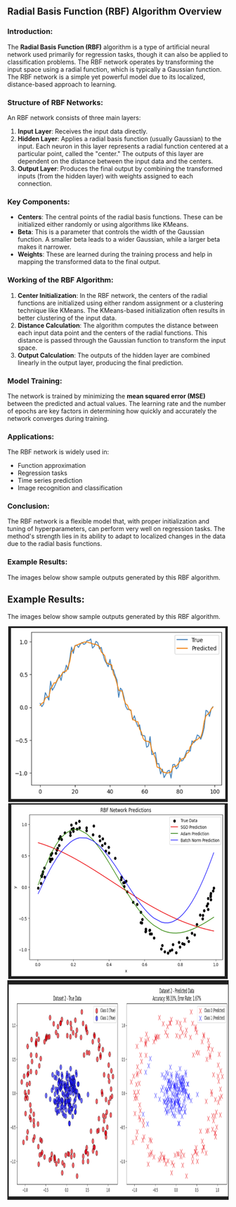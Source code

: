 ## Radial Basis Function (RBF) Algorithm Overview

### Introduction:
The **Radial Basis Function (RBF)** algorithm is a type of artificial neural network used primarily for regression tasks, though it can also be applied to classification problems. The RBF network operates by transforming the input space using a radial function, which is typically a Gaussian function. The RBF network is a simple yet powerful model due to its localized, distance-based approach to learning.

### Structure of RBF Networks:
An RBF network consists of three main layers:
1. **Input Layer**: Receives the input data directly.
2. **Hidden Layer**: Applies a radial basis function (usually Gaussian) to the input. Each neuron in this layer represents a radial function centered at a particular point, called the "center." The outputs of this layer are dependent on the distance between the input data and the centers.
3. **Output Layer**: Produces the final output by combining the transformed inputs (from the hidden layer) with weights assigned to each connection.

### Key Components:
- **Centers**: The central points of the radial basis functions. These can be initialized either randomly or using algorithms like KMeans.
- **Beta**: This is a parameter that controls the width of the Gaussian function. A smaller beta leads to a wider Gaussian, while a larger beta makes it narrower.
- **Weights**: These are learned during the training process and help in mapping the transformed data to the final output.

### Working of the RBF Algorithm:
1. **Center Initialization**: In the RBF network, the centers of the radial functions are initialized using either random assignment or a clustering technique like KMeans. The KMeans-based initialization often results in better clustering of the input data.
2. **Distance Calculation**: The algorithm computes the distance between each input data point and the centers of the radial functions. This distance is passed through the Gaussian function to transform the input space.
3. **Output Calculation**: The outputs of the hidden layer are combined linearly in the output layer, producing the final prediction.

### Model Training:
The network is trained by minimizing the **mean squared error (MSE)** between the predicted and actual values. The learning rate and the number of epochs are key factors in determining how quickly and accurately the network converges during training.

### Applications:
The RBF network is widely used in:
- Function approximation
- Regression tasks
- Time series prediction
- Image recognition and classification

### Conclusion:
The RBF network is a flexible model that, with proper initialization and tuning of hyperparameters, can perform very well on regression tasks. The method's strength lies in its ability to adapt to localized changes in the data due to the radial basis functions.

### Example Results:
The images below show sample outputs generated by this RBF algorithm.

## Example Results:
The images below show sample outputs generated by this RBF algorithm.

<p align="center">
  <img src="1.png" alt="Predicted vs Actual Plot" width="500" height="400"/>
  <img src="2.png" alt="Centers and Gaussian Widths" width="500" height="400"/>
  <img src="3.png" alt="Centers and Gaussian Widths" width="900" height="500"/>
</p>
